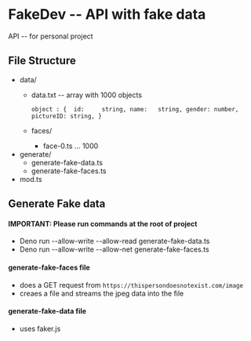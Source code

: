 # FakeDev -- API with fake data

API -- for personal project

## File Structure
- data/
	- data.txt -- array with 1000 objects
		
		`object : { 
			id: 	string,
			name: 	string,
			gender: number,
			pictureID: string,
		}`

	- faces/
		- face-0.ts ... 1000
- generate/
	- generate-fake-data.ts
	- generate-fake-faces.ts
- mod.ts

## Generate Fake data
#### IMPORTANT: Please run commands at the root of project
- Deno run --allow-write --allow-read generate-fake-data.ts
- Deno run --allow-write --allow-net generate-fake-faces.ts

#### generate-fake-faces file 
- does a GET request from `https://thispersondoesnotexist.com/image`
- creaes a file and streams the jpeg data into the file

#### generate-fake-data file
- uses faker.js